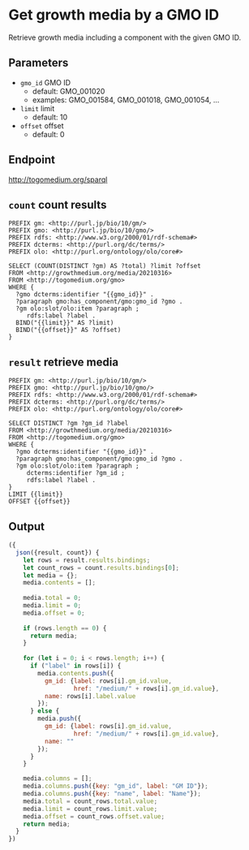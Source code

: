 # Get growth media by a GMO ID

Retrieve growth media including a component with the given GMO ID.

## Parameters

* `gmo_id` GMO ID
  * default: GMO_001020
  * examples: GMO_001584, GMO_001018, GMO_001054, ...
* `limit` limit
  * default: 10
* `offset` offset
  * default: 0

## Endpoint

http://togomedium.org/sparql

## `count` count results

```sparql
PREFIX gm: <http://purl.jp/bio/10/gm/>
PREFIX gmo: <http://purl.jp/bio/10/gmo/>
PREFIX rdfs: <http://www.w3.org/2000/01/rdf-schema#>
PREFIX dcterms: <http://purl.org/dc/terms/>
PREFIX olo: <http://purl.org/ontology/olo/core#>

SELECT (COUNT(DISTINCT ?gm) AS ?total) ?limit ?offset
FROM <http://growthmedium.org/media/20210316>
FROM <http://togomedium.org/gmo>
WHERE {
  ?gmo dcterms:identifier "{{gmo_id}}" .
  ?paragraph gmo:has_component/gmo:gmo_id ?gmo .
  ?gm olo:slot/olo:item ?paragraph ;
     rdfs:label ?label .
  BIND("{{limit}}" AS ?limit)
  BIND("{{offset}}" AS ?offset)
}
```

## `result` retrieve media

```sparql
PREFIX gm: <http://purl.jp/bio/10/gm/>
PREFIX gmo: <http://purl.jp/bio/10/gmo/>
PREFIX rdfs: <http://www.w3.org/2000/01/rdf-schema#>
PREFIX dcterms: <http://purl.org/dc/terms/>
PREFIX olo: <http://purl.org/ontology/olo/core#>

SELECT DISTINCT ?gm ?gm_id ?label
FROM <http://growthmedium.org/media/20210316>
FROM <http://togomedium.org/gmo>
WHERE {
  ?gmo dcterms:identifier "{{gmo_id}}" .
  ?paragraph gmo:has_component/gmo:gmo_id ?gmo .
  ?gm olo:slot/olo:item ?paragraph ;
     dcterms:identifier ?gm_id ;
     rdfs:label ?label .
}
LIMIT {{limit}}
OFFSET {{offset}}
```

## Output

```javascript
({
  json({result, count}) {
    let rows = result.results.bindings;
    let count_rows = count.results.bindings[0];
    let media = {};
    media.contents = [];
    
    media.total = 0;
    media.limit = 0;
    media.offset = 0;
    
    if (rows.length == 0) {
      return media;      
    }
    
    for (let i = 0; i < rows.length; i++) {
      if ("label" in rows[i]) {
        media.contents.push({
          gm_id: {label: rows[i].gm_id.value,
                  href: "/medium/" + rows[i].gm_id.value},
          name: rows[i].label.value
        });
      } else {
        media.push({
          gm_id: {label: rows[i].gm_id.value,
                  href: "/medium/" + rows[i].gm_id.value},
          name: ""
        });
      }
    }

    media.columns = [];
    media.columns.push({key: "gm_id", label: "GM ID"});
    media.columns.push({key: "name", label: "Name"});
    media.total = count_rows.total.value;
    media.limit = count_rows.limit.value;
    media.offset = count_rows.offset.value;
    return media;
  }
})
```